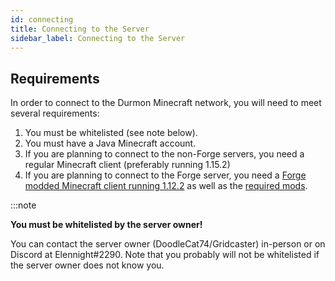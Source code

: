 ```yaml
---
id: connecting
title: Connecting to the Server
sidebar_label: Connecting to the Server
---
```


## Requirements

In order to connect to the Durmon Minecraft network, you will need to meet several requirements:

1. You must be whitelisted (see note below).
1. You must have a Java Minecraft account.
1. If you are planning to connect to the non-Forge servers, you need a regular Minecraft client (preferably running 1.15.2)
1. If you are planning to connect to the Forge server, you need a [Forge modded Minecraft client running 1.12.2](http://files.minecraftforge.net/maven/net/minecraftforge/forge/index_1.12.html) as well as the [required mods](https://durmon.org/downloads/mods.zip).



:::note

 __You must be whitelisted by the server owner!__ 
 
 You can contact the server owner (DoodleCat74/Gridcaster) in-person or on Discord at Elennight#2290.  Note that you probably will not be whitelisted if the server owner does not know you.
